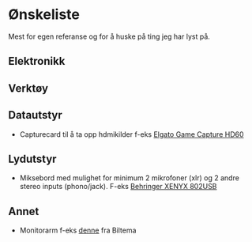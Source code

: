 Ønskeliste
============================

Mest for egen referanse og for å huske på ting jeg har lyst på.

## Elektronikk  

## Verktøy

## Datautstyr
* Capturecard til å ta opp hdmikilder f-eks [Elgato Game Capture HD60](https://www.komplett.no/product/823038/datautstyr/tv-kort/capturepvr/elgato-game-capture-hd60)

## Lydutstyr
* Miksebord med mulighet for minimum 2 mikrofoner (xlr) og 2 andre stereo inputs (phono/jack). F-eks [Behringer XENYX 802USB](http://www.kjell.com/no/produkter/datautstyr-periferi/datamaskinkomponenter/lydkort/behringer-xenyx-802usb-miksebord-p99015)

## Annet
* Monitorarm f-eks [denne](http://www.biltema.no/no/Kontor---Teknikk/Radio-og-TV/Braketter-og-montering/Monitorarm-1024-2000034244/) fra Biltema
